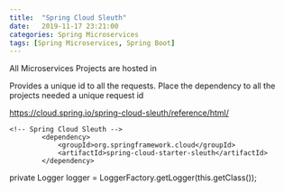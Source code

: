 ```yaml
---
title:  "Spring Cloud Sleuth"
date:   2019-11-17 23:21:00
categories: Spring Microservices
tags: [Spring Microservices, Spring Boot]
---
```


All Microservices Projects are hosted in

Provides a unique id to all the requests. Place the dependency to all the projects needed a unique request id

https://cloud.spring.io/spring-cloud-sleuth/reference/html/



```maven
<!-- Spring Cloud Sleuth -->
		<dependency>
			<groupId>org.springframework.cloud</groupId>
			<artifactId>spring-cloud-starter-sleuth</artifactId>
		</dependency>
```

private Logger logger = LoggerFactory.getLogger(this.getClass());

